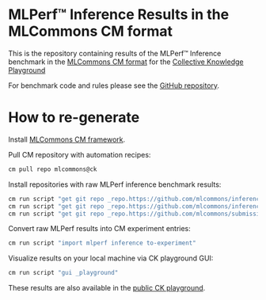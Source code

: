 #  MLPerf™ Inference Results in the MLCommons CM format

This is the repository containing results of the MLPerf™ Inference benchmark 
in the [MLCommons CM format](https://github.com/mlcommons/ck)
for the [Collective Knowledge Playground](https://github.com/mlcommons/ck/tree/master/platform)

For benchmark code and rules please see the [GitHub repository](https://github.com/mlcommons/inference).

#  How to re-generate

Install [MLCommons CM framework](https://github.com/mlcommons/ck/blob/master/docs/installation.md).

Pull CM repository with automation recipes:
```bash
cm pull repo mlcommons@ck
```

Install repositories with raw MLPerf inference benchmark results:
```bash
cm run script "get git repo _repo.https://github.com/mlcommons/inference_results_v2.0" --env.CM_GIT_CHECKOUT=master --extra_cache_tags=mlperf-inference-results,version-2.0
cm run script "get git repo _repo.https://github.com/mlcommons/inference_results_v2.1" --env.CM_GIT_CHECKOUT=master --extra_cache_tags=mlperf-inference-results,version-2.1
cm run script "get git repo _repo.https://github.com/mlcommons/submissions_inference_3.0" --env.CM_GIT_CHECKOUT=master --extra_cache_tags=mlperf-inference-results,version-3.0
```

Convert raw MLPerf results into CM experiment entries:
```bash
cm run script "import mlperf inference to-experiment" 
```

Visualize results on your local machine via CK playground GUI:
```bash
cm run script "gui _playground"
```

These results are also available in the [public CK playground](https://x.cKnowledge.org).
